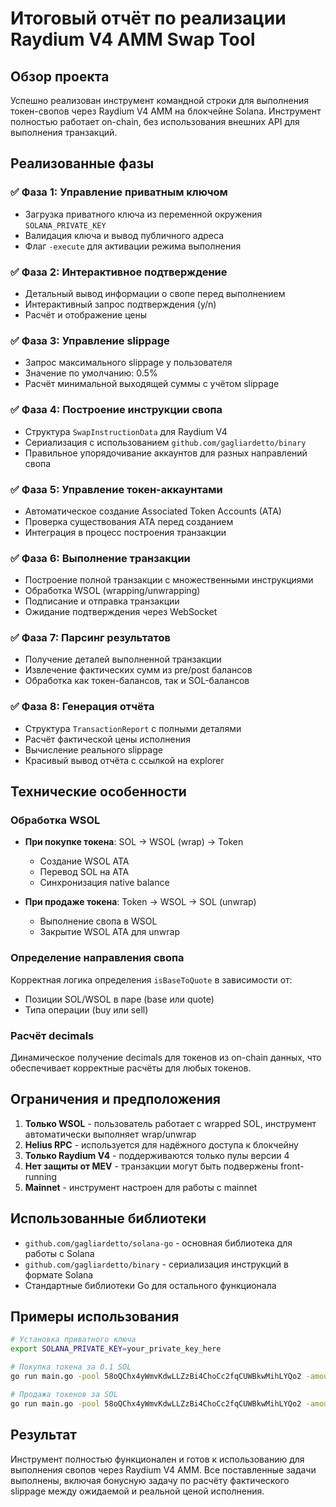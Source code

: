 # Итоговый отчёт по реализации Raydium V4 AMM Swap Tool

## Обзор проекта

Успешно реализован инструмент командной строки для выполнения токен-свопов через Raydium V4 AMM на блокчейне Solana. Инструмент полностью работает on-chain, без использования внешних API для выполнения транзакций.

## Реализованные фазы

### ✅ Фаза 1: Управление приватным ключом
- Загрузка приватного ключа из переменной окружения `SOLANA_PRIVATE_KEY`
- Валидация ключа и вывод публичного адреса
- Флаг `-execute` для активации режима выполнения

### ✅ Фаза 2: Интерактивное подтверждение
- Детальный вывод информации о свопе перед выполнением
- Интерактивный запрос подтверждения (y/n)
- Расчёт и отображение цены

### ✅ Фаза 3: Управление slippage
- Запрос максимального slippage у пользователя
- Значение по умолчанию: 0.5%
- Расчёт минимальной выходящей суммы с учётом slippage

### ✅ Фаза 4: Построение инструкции свопа
- Структура `SwapInstructionData` для Raydium V4
- Сериализация с использованием `github.com/gagliardetto/binary`
- Правильное упорядочивание аккаунтов для разных направлений свопа

### ✅ Фаза 5: Управление токен-аккаунтами
- Автоматическое создание Associated Token Accounts (ATA)
- Проверка существования ATA перед созданием
- Интеграция в процесс построения транзакции

### ✅ Фаза 6: Выполнение транзакции
- Построение полной транзакции с множественными инструкциями
- Обработка WSOL (wrapping/unwrapping)
- Подписание и отправка транзакции
- Ожидание подтверждения через WebSocket

### ✅ Фаза 7: Парсинг результатов
- Получение деталей выполненной транзакции
- Извлечение фактических сумм из pre/post балансов
- Обработка как токен-балансов, так и SOL-балансов

### ✅ Фаза 8: Генерация отчёта
- Структура `TransactionReport` с полными деталями
- Расчёт фактической цены исполнения
- Вычисление реального slippage
- Красивый вывод отчёта с ссылкой на explorer

## Технические особенности

### Обработка WSOL
- **При покупке токена**: SOL → WSOL (wrap) → Token
  - Создание WSOL ATA
  - Перевод SOL на ATA
  - Синхронизация native balance
  
- **При продаже токена**: Token → WSOL → SOL (unwrap)
  - Выполнение свопа в WSOL
  - Закрытие WSOL ATA для unwrap

### Определение направления свопа
Корректная логика определения `isBaseToQuote` в зависимости от:
- Позиции SOL/WSOL в паре (base или quote)
- Типа операции (buy или sell)

### Расчёт decimals
Динамическое получение decimals для токенов из on-chain данных, что обеспечивает корректные расчёты для любых токенов.

## Ограничения и предположения

1. **Только WSOL** - пользователь работает с wrapped SOL, инструмент автоматически выполняет wrap/unwrap
2. **Helius RPC** - используется для надёжного доступа к блокчейну
3. **Только Raydium V4** - поддерживаются только пулы версии 4
4. **Нет защиты от MEV** - транзакции могут быть подвержены front-running
5. **Mainnet** - инструмент настроен для работы с mainnet

## Использованные библиотеки

- `github.com/gagliardetto/solana-go` - основная библиотека для работы с Solana
- `github.com/gagliardetto/binary` - сериализация инструкций в формате Solana
- Стандартные библиотеки Go для остального функционала

## Примеры использования

```bash
# Установка приватного ключа
export SOLANA_PRIVATE_KEY=your_private_key_here

# Покупка токена за 0.1 SOL
go run main.go -pool 58oQChx4yWmvKdwLLZzBi4ChoCc2fqCUWBkwMihLYQo2 -amount 0.1 -side buy -execute

# Продажа токенов за SOL
go run main.go -pool 58oQChx4yWmvKdwLLZzBi4ChoCc2fqCUWBkwMihLYQo2 -amount 1000 -side sell -execute
```

## Результат

Инструмент полностью функционален и готов к использованию для выполнения свопов через Raydium V4 AMM. Все поставленные задачи выполнены, включая бонусную задачу по расчёту фактического slippage между ожидаемой и реальной ценой исполнения.